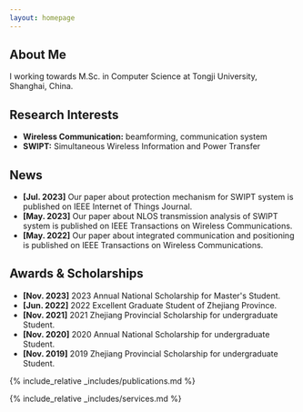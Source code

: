 ```yaml
---
layout: homepage
---
```


## About Me

I working towards M.Sc. in Computer Science at Tongji University, Shanghai, China. 

## Research Interests

- **Wireless Communication:** beamforming, communication system
- **SWIPT:** Simultaneous Wireless Information and Power Transfer

## News

- **[Jul. 2023]** Our paper about protection mechanism for SWIPT system is published on IEEE Internet of Things Journal.
- **[May. 2023]** Our paper about NLOS transmission analysis of SWIPT system is published on IEEE Transactions on Wireless Communications.
- **[May. 2022]** Our paper about integrated communication and positioning is published on IEEE Transactions on Wireless Communications.

## Awards & Scholarships
- **[Nov. 2023]** 2023 Annual National Scholarship for Master's Student.
- **[Jun. 2022]** 2022 Excellent Graduate Student of Zhejiang Province.
- **[Nov. 2021]** 2021 Zhejiang Provincial Scholarship for undergraduate Student.
- **[Nov. 2020]** 2020 Annual National Scholarship for undergraduate Student.
- **[Nov. 2019]** 2019 Zhejiang Provincial Scholarship for undergraduate Student.

{% include_relative _includes/publications.md %}

{% include_relative _includes/services.md %}
